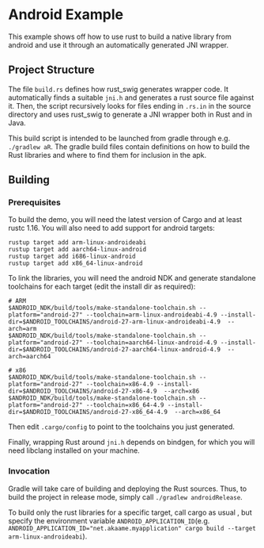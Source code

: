 # Android Example

This example shows off how to use rust to build a native library from android
and use it through an automatically generated JNI wrapper.

## Project Structure

The file `build.rs` defines how rust_swig generates wrapper code. It
automatically finds a suitable `jni.h` and generates a rust source file against
it. Then, the script recursively looks for files ending in `.rs.in` in the
source directory and uses rust_swig to generate a JNI wrapper both in Rust and
in Java.

This build script is intended to be launched from gradle through e.g. `./gradlew
aR`. The gradle build files contain definitions on how to build the Rust
libraries and where to find them for inclusion in the apk.

## Building

### Prerequisites
To build the demo, you will need the latest version of Cargo and at least rustc
1.16. You will also need to add support for android targets:

``` shell
rustup target add arm-linux-androideabi
rustup target add aarch64-linux-android
rustup target add i686-linux-android
rustup target add x86_64-linux-android
```

To link the libraries, you will need the android NDK and generate standalone
toolchains for each target (edit the install dir as required):

``` shell
# ARM
$ANDROID_NDK/build/tools/make-standalone-toolchain.sh --platform="android-27" --toolchain=arm-linux-androideabi-4.9 --install-dir=$ANDROID_TOOLCHAINS/android-27-arm-linux-androideabi-4.9  --arch=arm
$ANDROID_NDK/build/tools/make-standalone-toolchain.sh --platform="android-27" --toolchain=aarch64-linux-android-4.9 --install-dir=$ANDROID_TOOLCHAINS/android-27-aarch64-linux-android-4.9  --arch=aarch64

# x86
$ANDROID_NDK/build/tools/make-standalone-toolchain.sh --platform="android-27" --toolchain=x86-4.9 --install-dir=$ANDROID_TOOLCHAINS/android-27-x86-4.9  --arch=x86
$ANDROID_NDK/build/tools/make-standalone-toolchain.sh --platform="android-27" --toolchain=x86_64-4.9 --install-dir=$ANDROID_TOOLCHAINS/android-27-x86_64-4.9  --arch=x86_64
```

Then edit `.cargo/config` to point to the toolchains you just generated.

Finally, wrapping Rust around `jni.h` depends on bindgen, for which you will
need libclang installed on your machine.

### Invocation

Gradle will take care of building and deploying the Rust sources. Thus, to build
the project in release mode, simply call `./gradlew androidRelease`.

To build only the rust libraries for a specific target, call cargo as usual ,
but specify the environment variable `ANDROID_APPLICATION_ID`(e.g.
`ANDROID_APPLICATION_ID="net.akaame.myapplication" cargo build --target
arm-linux-androideabi`).
